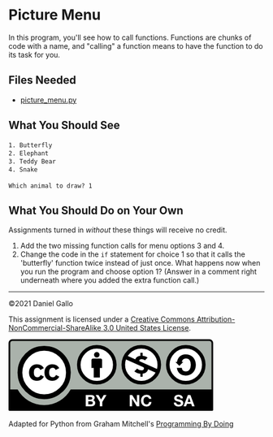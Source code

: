 # Picture Menu

In this program, you'll see how to call functions. Functions
are chunks of code with a name, and "calling" a function means
to have the function to do its task for you.


## Files Needed

* [picture_menu.py](examples/picture_menu.py)


What You Should See
-------------------

```
1. Butterfly
2. Elephant
3. Teddy Bear
4. Snake

Which animal to draw? 1

```

What You Should Do on Your Own
------------------------------
Assignments turned in *without* these things will receive
no credit.

1. Add the two missing function calls for menu options 3 and 4.
2. Change the code in the `if` statement for choice 1 so that it calls the 'butterfly' function twice instead of just once. What happens now when you run the program and choose option 1? (Answer in a comment right underneath where you added the extra function call.)

---


©2021 Daniel Gallo


This assignment is licensed under a
[Creative Commons Attribution-NonCommercial-ShareAlike 3.0 United States License](https://creativecommons.org/licenses/by-nc-sa/3.0/us/deed.en_US).  

![Creative Commons License](images/by-nc-sa.png)

Adapted for Python from Graham Mitchell's [Programming By Doing](https://programmingbydoing.com/)